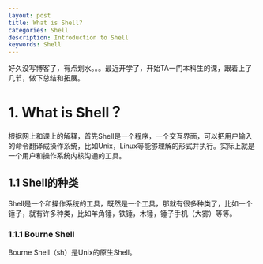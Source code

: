 ```yaml
---
layout: post
title: What is Shell?
categories: Shell
description: Introduction to Shell
keywords: Shell
---
```


好久没写博客了，有点划水。。。最近开学了，开始TA一门本科生的课，跟着上了几节，做下总结和拓展。

# 1. What is Shell？

根据网上和课上的解释，首先Shell是一个程序，一个交互界面，可以把用户输入的命令翻译成操作系统，比如Unix，Linux等能够理解的形式并执行。实际上就是一个用户和操作系统内核沟通的工具。

## 1.1 Shell的种类

Shell是一个和操作系统的工具，既然是一个工具，那就有很多种类了，比如一个锤子，就有许多种类，比如羊角锤，铁锤，木锤，锤子手机（大雾）等等。

### 1.1.1 Bourne Shell

Bourne Shell（sh）是Unix的原生Shell。